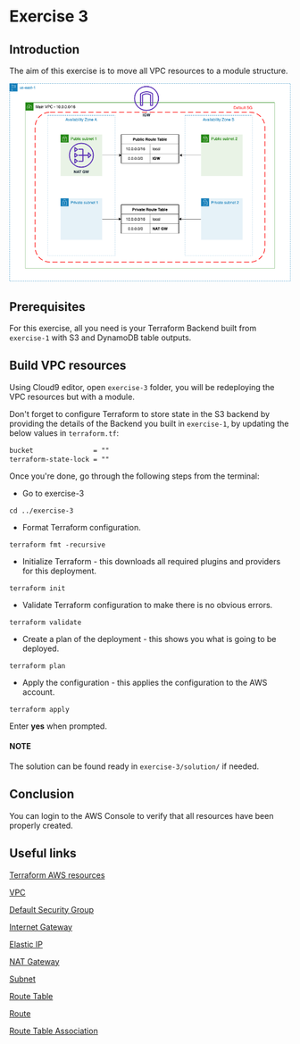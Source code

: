 # Exercise 3

## Introduction

The aim of this exercise is to move all VPC resources to a module structure.

![](../../images/Readme_Diagrams-Exercise%202.png)

## Prerequisites

For this exercise, all you need is your Terraform Backend built from  `exercise-1` with S3 and DynamoDB table outputs.


## Build VPC resources

Using Cloud9 editor, open `exercise-3` folder, you will be redeploying the VPC resources but with a module.

Don't forget to configure Terraform to store state in the S3 backend by providing the details of the Backend you built in `exercise-1`, by updating the below values in `terraform.tf`:

```
bucket               = ""
terraform-state-lock = ""
```

Once you're done, go through the following steps from the terminal:

- Go to exercise-3
```
cd ../exercise-3
```
- Format Terraform configuration.
```
terraform fmt -recursive
```
- Initialize Terraform - this downloads all required plugins and providers for this deployment.
```
terraform init
```
- Validate Terraform configuration to make there is no obvious errors.
```
terraform validate
```
- Create a plan of the deployment - this shows you what is going to be deployed.
```
terraform plan
```
- Apply the configuration - this applies the configuration to the AWS account.
```
terraform apply
```
Enter **yes** when prompted.

#### NOTE

The solution can be found ready in `exercise-3/solution/` if needed.

## Conclusion

You can login to the AWS Console to verify that all resources have been properly created.

## Useful links

[Terraform AWS resources](https://registry.terraform.io/providers/hashicorp/aws/latest/docs)

[VPC](https://registry.terraform.io/providers/hashicorp/aws/latest/docs/resources/vpc)

[Default Security Group](https://registry.terraform.io/providers/hashicorp/aws/latest/docs/resources/default_security_group)

[Internet Gateway](https://registry.terraform.io/providers/hashicorp/aws/latest/docs/resources/internet_gateway)

[Elastic IP](https://registry.terraform.io/providers/hashicorp/aws/latest/docs/resources/eip)

[NAT Gateway](https://registry.terraform.io/providers/hashicorp/aws/latest/docs/resources/nat_gateway)

[Subnet](https://registry.terraform.io/providers/hashicorp/aws/latest/docs/resources/subnet)

[Route Table](https://registry.terraform.io/providers/hashicorp/aws/latest/docs/resources/route_table)

[Route](https://registry.terraform.io/providers/hashicorp/aws/latest/docs/resources/route)

[Route Table Association](https://registry.terraform.io/providers/hashicorp/aws/latest/docs/resources/route_table_association)

